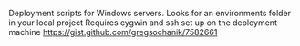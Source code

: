 Deployment scripts for Windows servers.
Looks for an environments folder in your local project
Requires cygwin and ssh set up on the deployment machine
https://gist.github.com/gregsochanik/7582661

